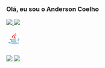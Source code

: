 ### Olá, eu sou o Anderson Coelho

 <div>
  <a href="https://github.com/andcoelho">
  <img height="170em" src="https://github-readme-stats.vercel.app/api?username=andcoelho&show_icons=true&theme=radical&include_all_commits=true&count_private=true"/>
  <img height="170em" src="https://github-readme-stats.vercel.app/api/top-langs/?username=andcoelho&layout=compact&langs_count=7&theme=radical"/>
</div>
<div style="display: inline_block"><br>
  <img align="center" alt="Rafa-Python" height="30" width="40" src="https://raw.githubusercontent.com/devicons/devicon/master/icons/java/java-original.svg">   
</div>
 
 ##

 <div>
  <a href="https://instagram.com/andercoelho_" target="_blank"><img src="https://img.shields.io/badge/-Instagram-%23E4405F?style=for-the-badge&logo=instagram&logoColor=white" target="_blank"></a>
  <a href="https://www.linkedin.com/in/anderson-coelho-45a4ab172/" target="_blank"><img src="https://img.shields.io/badge/-LinkedIn-%230077B5?style=for-the-badge&logo=linkedin&logoColor=white" target="_blank"></a> 
 </div>
